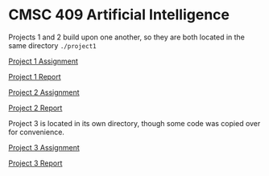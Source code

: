 # CMSC 409 Artificial Intelligence

Projects 1 and 2 build upon one another, so they are both located in the same directory `./project1`

[Project 1 Assignment](project1/project_1_outline/Project1_CMSC409F17.pdf)

[Project 1 Report](project1/FINAL_REPORT.pdf)

[Project 2 Assignment](project1/project_2_outline/Project2_CMSC409F17.pdf)

[Project 2 Report](project1/FINAL_REPORT_2.pdf)

Project 3 is located in its own directory, though some code was copied over for convenience.

[Project 3 Assignment](project3/project_3_outline/Project3_CMSC409F17.pdf)

[Project 3 Report](project3/FINAL_REPORT.pdf)